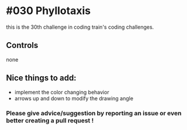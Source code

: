 # #030 Phyllotaxis

this is the 30th challenge in coding train's coding challenges.

## Controls

none

## Nice things to add: 

- implement the color changing behavior
- arrows up and down to modify the drawing angle  

### Please give advice/suggestion by reporting an issue or even better creating a pull request !